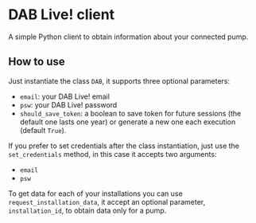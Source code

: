 # DAB Live! client
A simple Python client to obtain information about your connected pump.

## How to use
Just instantiate the class `DAB`, it supports three optional parameters:
 - `email`: your DAB Live! email
 - `psw`: your DAB Live! password
 - `should_save_token`: a boolean to save token for future sessions (the default one lasts one year) or generate a new one each execution (default `True`).

 If you prefer to set credentials after the class instantiation, just use the `set_credentials` method, in this case it accepts two arguments:
 - `email`
 - `psw`

To get data for each of your installations you can use `request_installation_data`, it accept an optional parameter, `installation_id`, to obtain data only for a pump.